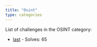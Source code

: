 ```yaml
---
title: "Osint"
type: categories
---
```


List of challenges in the OSINT category:

- [last](osint/last/) - Solves: 65
